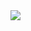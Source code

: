 <img align="left" src="https://github-readme-stats.vercel.app/api/top-langs/?username=DannyXjsu&layout=compact" />
